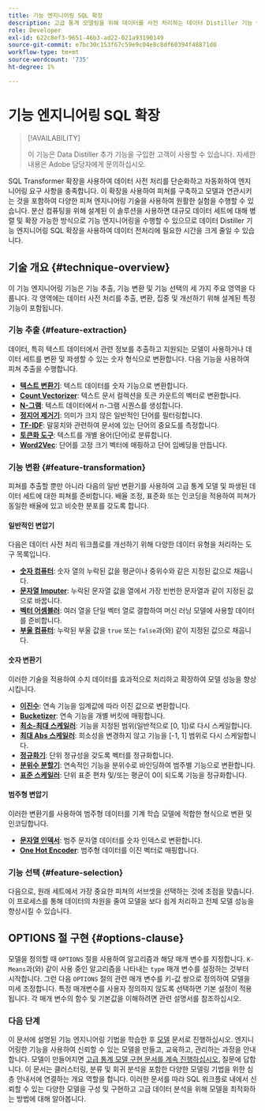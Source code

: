 ```yaml
---
title: 기능 엔지니어링 SQL 확장
description: 고급 통계 모델링을 위해 데이터를 사전 처리하는 데이터 Distiller 기능 엔지니어링 SQL 확장에 대해 알아봅니다. 사용 가능한 기능 추출, 변환 및 선택 기술에 대해 설명합니다.
role: Developer
exl-id: 622c8ef3-9651-46b3-ad22-021a93190149
source-git-commit: e7bc30c153f67c59e9c04e8c8df60394f48871d0
workflow-type: tm+mt
source-wordcount: '735'
ht-degree: 1%

---
```


# 기능 엔지니어링 SQL 확장

>[!AVAILABILITY]
>
>이 기능은 Data Distiller 추가 기능을 구입한 고객이 사용할 수 있습니다. 자세한 내용은 Adobe 담당자에게 문의하십시오.

SQL Transformer 확장을 사용하여 데이터 사전 처리를 단순화하고 자동화하여 엔지니어링 요구 사항을 충족합니다. 이 확장을 사용하여 피쳐를 구축하고 모델과 연관시키는 것을 포함하여 다양한 피쳐 엔지니어링 기술을 사용하여 원활한 실험을 수행할 수 있습니다. 분산 컴퓨팅을 위해 설계된 이 솔루션을 사용하면 대규모 데이터 세트에 대해 병렬 및 확장 가능한 방식으로 기능 엔지니어링을 수행할 수 있으므로 데이터 Distiller 기능 엔지니어링 SQL 확장을 사용하여 데이터 전처리에 필요한 시간을 크게 줄일 수 있습니다.

## 기술 개요 {#technique-overview}

이 기능 엔지니어링 기능은 기능 추출, 기능 변환 및 기능 선택의 세 가지 주요 영역을 다룹니다. 각 영역에는 데이터 사전 처리를 추출, 변환, 집중 및 개선하기 위해 설계된 특정 기능이 포함됩니다.

### 기능 추출 {#feature-extraction}

데이터, 특히 텍스트 데이터에서 관련 정보를 추출하고 지원되는 모델이 사용하거나 데이터 세트를 변환 및 파생할 수 있는 숫자 형식으로 변환합니다. 다음 기능을 사용하여 피쳐 추출을 수행합니다.

- **[텍스트 변환기](./feature-transformation.md#textual-transformations)**: 텍스트 데이터를 숫자 기능으로 변환합니다.
- **[Count Vectorizer](./feature-transformation.md#countvectorizer)**: 텍스트 문서 컬렉션을 토큰 카운트의 벡터로 변환합니다.
- **[N-그램](./feature-transformation.md#ngram)**: 텍스트 데이터에서 n-그램 시퀀스를 생성합니다.
- **[정지어 제거기](./feature-transformation.md#stopwordsremover)**: 의미가 크지 않은 일반적인 단어를 필터링합니다.
- **[TF-IDF](./feature-transformation.md#tf-idf)**: 말뭉치와 관련하여 문서에 있는 단어의 중요도를 측정합니다.
- **[토큰화 도구](./feature-transformation.md#tokenizer)**: 텍스트를 개별 용어(단어)로 분류합니다.
- **[Word2Vec](./feature-transformation.md#word2vec)**: 단어를 고정 크기 벡터에 매핑하고 단어 임베딩을 만듭니다.

### 기능 변환 {#feature-transformation}

피쳐를 추출할 뿐만 아니라 다음의 일반 변환기를 사용하여 고급 통계 모델 및 파생된 데이터 세트에 대한 피쳐를 준비합니다. 배율 조정, 표준화 또는 인코딩을 적용하여 피쳐가 동일한 배율에 있고 비슷한 분포를 갖도록 합니다.

#### 일반적인 변압기

다음은 데이터 사전 처리 워크플로를 개선하기 위해 다양한 데이터 유형을 처리하는 도구 목록입니다.

- **[숫자 컴퓨터](./feature-transformation.md#numeric-imputer)**: 숫자 열의 누락된 값을 평균이나 중위수와 같은 지정된 값으로 채웁니다.
- **[문자열 Imputer](./feature-transformation.md#string-imputer)**: 누락된 문자열 값을 열에서 가장 빈번한 문자열과 같이 지정된 값으로 바꿉니다.
- **[벡터 어셈블러](./feature-transformation.md#vector-assembler)**: 여러 열을 단일 벡터 열로 결합하여 머신 러닝 모델에 사용할 데이터를 준비합니다.
- **[부울 컴퓨터](./feature-transformation.md#boolean-imputer)**: 누락된 부울 값을 `true` 또는 `false`과(와) 같이 지정된 값으로 채웁니다.

#### 숫자 변환기

이러한 기술을 적용하여 수치 데이터를 효과적으로 처리하고 확장하여 모델 성능을 향상시킵니다.

- **[이진수](./feature-transformation.md#binarizer)**: 연속 기능을 임계값에 따라 이진 값으로 변환합니다.
- **[Bucketizer](./feature-transformation.md#bucketizer)**: 연속 기능을 개별 버킷에 매핑합니다.
- **[최소-최대 스케일러](./feature-transformation.md#minmaxscaler)**: 기능을 지정된 범위(일반적으로 [0, 1])로 다시 스케일합니다.
- **[최대 Abs 스케일러](./feature-transformation.md#maxabsscaler)**: 희소성을 변경하지 않고 기능을 [-1, 1] 범위로 다시 스케일합니다.
- **[정규화기](./feature-transformation.md#normalizer)**: 단위 정규성을 갖도록 벡터를 정규화합니다.
- **[분위수 분할기](./feature-transformation.md#quantilediscretizer)**: 연속적인 기능을 분위수로 바인딩하여 범주별 기능으로 변환합니다.
- **[표준 스케일러](./feature-transformation.md#standardscaler)**: 단위 표준 편차 및/또는 평균이 0이 되도록 기능을 정규화합니다.

#### 범주형 변압기

이러한 변환기를 사용하여 범주형 데이터를 기계 학습 모델에 적합한 형식으로 변환 및 인코딩합니다.

- **[문자열 인덱서](./feature-transformation.md#stringindexer)**: 범주 문자열 데이터를 숫자 인덱스로 변환합니다.
- **[One Hot Encoder](./feature-transformation.md#onehotencoder)**: 범주형 데이터를 이진 벡터로 매핑합니다.

### 기능 선택 {#feature-selection}

다음으로, 원래 세트에서 가장 중요한 피쳐의 서브셋을 선택하는 것에 초점을 맞춥니다. 이 프로세스를 통해 데이터의 차원을 줄여 모델을 보다 쉽게 처리하고 전체 모델 성능을 향상시킬 수 있습니다.

<!-- Commented out as it 
## Supported machine learning algorithms {#supported-ml-algorithms}

Once you have preprocessed your data, use the feature engineering SQL extension to prepare your data for the following machine learning algorithms:

### Classification and regression {#classification-regression}

Use logical regression to predict categorical outcomes and linear regression to predict continuous values.

- **Logical Regression**: Use this for binary classification tasks.
- **Linear Regression**: Apply this algorithm for predicting continuous values.

### Clustering {#clustering}

Use a clustering algorithm to group data points into distinct clusters based on their similarities.

- **[`K-Means`](./feature-transformation.md#kmeans)**: Use `K-Means` for unsupervised learning tasks to partition data into a specified number of clusters, with each data point assigned to the cluster with the nearest mean. -->

## OPTIONS 절 구현 {#options-clause}

모델을 정의할 때 `OPTIONS` 절을 사용하여 알고리즘과 해당 매개 변수를 지정합니다. `K-Means`과(와) 같이 사용 중인 알고리즘을 나타내는 `type` 매개 변수를 설정하는 것부터 시작합니다. 그런 다음 `OPTIONS` 절의 관련 매개 변수를 키-값 쌍으로 정의하여 모델을 미세 조정합니다. 특정 매개변수를 사용자 정의하지 않도록 선택하면 기본 설정이 적용됩니다. 각 매개 변수의 함수 및 기본값을 이해하려면 관련 설명서를 참조하십시오.

### 다음 단계

이 문서에 설명된 기능 엔지니어링 기법을 학습한 후 [모델](./models.md) 문서로 진행하십시오. 엔지니어링한 기능을 사용하여 신뢰할 수 있는 모델을 만들고, 교육하고, 관리하는 과정을 안내합니다. 모델이 만들어지면 [고급 통계 모델 구현 문서를 계속 진행하십시오.](./implement-models/implement-models.md) 질문에 답합니다. 이 문서는 클러스터링, 분류 및 회귀 분석을 포함한 다양한 모델링 기법을 위한 심층 안내서에 연결하는 개요 역할을 합니다. 이러한 문서를 따라 SQL 워크플로 내에서 신뢰할 수 있는 다양한 모델을 구성 및 구현하고 고급 데이터 분석을 위해 모델을 최적화하는 방법에 대해 알아봅니다.
